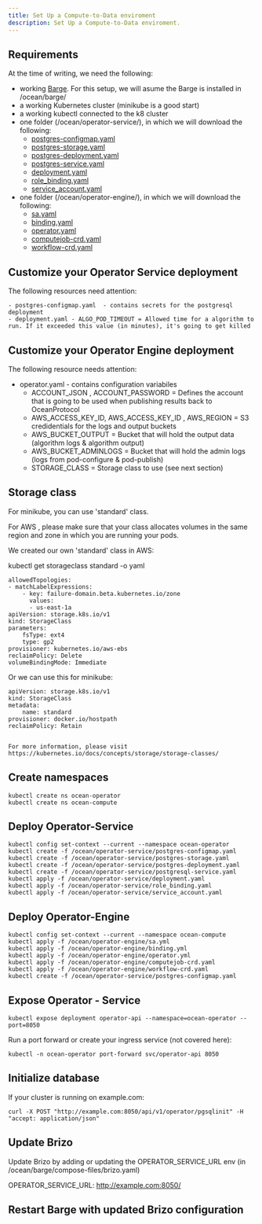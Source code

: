 ```yaml
---
title: Set Up a Compute-to-Data enviroment
description: Set Up a Compute-to-Data enviroment.
---
```



## Requirements

At the time of writing, we need the following:

- working [Barge](https://github.com/oceanprotocol/barge). For this setup, we will asume the Barge is installed in /ocean/barge/
- a working Kubernetes cluster (minikube is a good start)
- a working kubectl connected to the k8 cluster
- one folder (/ocean/operator-service/), in which we will download the following:
    - [postgres-configmap.yaml](https://raw.githubusercontent.com/oceanprotocol/operator-service/develop/deploy_on_k8s/postgres-configmap.yaml)
    - [postgres-storage.yaml](https://raw.githubusercontent.com/oceanprotocol/operator-service/develop/deploy_on_k8s/postgres-storage.yaml)
    - [postgres-deployment.yaml](https://raw.githubusercontent.com/oceanprotocol/operator-service/develop/deploy_on_k8s/postgres-deployment.yaml)
    - [postgres-service.yaml](https://raw.githubusercontent.com/oceanprotocol/operator-service/develop/deploy_on_k8s/postgresql-service.yaml)
    - [deployment.yaml](https://raw.githubusercontent.com/oceanprotocol/operator-service/develop/deploy_on_k8s/deployment.yaml)
    - [role_binding.yaml](https://raw.githubusercontent.com/oceanprotocol/operator-service/develop/deploy_on_k8s/role_binding.yaml)
    - [service_account.yaml](https://raw.githubusercontent.com/oceanprotocol/operator-service/develop/deploy_on_k8s/service_account.yaml)
- one folder (/ocean/operator-engine/), in which we will download the following:
    - [sa.yaml](https://raw.githubusercontent.com/oceanprotocol/operator-engine/develop/k8s_install/sa.yml)
    - [binding.yaml](https://raw.githubusercontent.com/oceanprotocol/operator-engine/develop/k8s_install/binding.yml)
    - [operator.yaml](https://raw.githubusercontent.com/oceanprotocol/operator-engine/develop/k8s_install/operator.yml)        
    - [computejob-crd.yaml](https://raw.githubusercontent.com/oceanprotocol/operator-engine/develop/k8s_install/computejob-crd.yaml)
    - [workflow-crd.yaml](https://raw.githubusercontent.com/oceanprotocol/operator-engine/develop/k8s_install/workflow-crd.yaml)    

## Customize your Operator Service deployment

The following resources need attention:

    - postgres-configmap.yaml  - contains secrets for the postgresql deployment
    - deployment.yaml - ALGO_POD_TIMEOUT = Allowed time for a algorithm to run. If it exceeded this value (in minutes), it's going to get killed

## Customize your Operator Engine deployment

The following resource needs attention:

- operator.yaml  - contains configuration variabiles
    - ACCOUNT_JSON , ACCOUNT_PASSWORD = Defines the account that is going to be used when publishing results back to OceanProtocol
    - AWS_ACCESS_KEY_ID, AWS_ACCESS_KEY_ID , AWS_REGION = S3 credidentials for the logs and output buckets
    - AWS_BUCKET_OUTPUT  = Bucket that will hold the output data (algorithm logs & algorithm output)
    - AWS_BUCKET_ADMINLOGS = Bucket that will hold the admin logs (logs from pod-configure & pod-publish)
    - STORAGE_CLASS = Storage class to use (see next section)

## Storage class

For minikube, you can use 'standard' class.

For AWS , please make sure that your class allocates volumes in the same region and zone in which you are running your pods.

We created our own 'standard' class in AWS:


kubectl get storageclass standard -o yaml


    allowedTopologies:
    - matchLabelExpressions:
        - key: failure-domain.beta.kubernetes.io/zone
          values:
          - us-east-1a
    apiVersion: storage.k8s.io/v1
    kind: StorageClass
    parameters:
        fsType: ext4
        type: gp2
    provisioner: kubernetes.io/aws-ebs
    reclaimPolicy: Delete
    volumeBindingMode: Immediate

Or we can use this for minikube:

    apiVersion: storage.k8s.io/v1
    kind: StorageClass
    metadata:
        name: standard
    provisioner: docker.io/hostpath
    reclaimPolicy: Retain
    
    
    For more information, please visit https://kubernetes.io/docs/concepts/storage/storage-classes/
    
## Create namespaces

    kubectl create ns ocean-operator
    kubectl create ns ocean-compute



## Deploy Operator-Service


    kubectl config set-context --current --namespace ocean-operator
    kubectl create -f /ocean/operator-service/postgres-configmap.yaml
    kubectl create -f /ocean/operator-service/postgres-storage.yaml
    kubectl create -f /ocean/operator-service/postgres-deployment.yaml
    kubectl create -f /ocean/operator-service/postgresql-service.yaml
    kubectl apply -f /ocean/operator-service/deployment.yaml
    kubectl apply -f /ocean/operator-service/role_binding.yaml
    kubectl apply -f /ocean/operator-service/service_account.yaml



## Deploy Operator-Engine


    kubectl config set-context --current --namespace ocean-compute
    kubectl apply -f /ocean/operator-engine/sa.yml
    kubectl apply -f /ocean/operator-engine/binding.yml
    kubectl apply -f /ocean/operator-engine/operator.yml
    kubectl apply -f /ocean/operator-engine/computejob-crd.yaml
    kubectl apply -f /ocean/operator-engine/workflow-crd.yaml
    kubectl create -f /ocean/operator-service/postgres-configmap.yaml



## Expose Operator - Service


    kubectl expose deployment operator-api --namespace=ocean-operator --port=8050


Run a port forward or create your ingress service (not covered here):


    kubectl -n ocean-operator port-forward svc/operator-api 8050


## Initialize database

If your cluster is running on example.com:

    curl -X POST "http://example.com:8050/api/v1/operator/pgsqlinit" -H  "accept: application/json"


## Update Brizo

Update Brizo by adding or updating the OPERATOR_SERVICE_URL env  (in /ocean/barge/compose-files/brizo.yaml)

OPERATOR_SERVICE_URL: http://example.com:8050/


## Restart Barge with updated Brizo configuration

